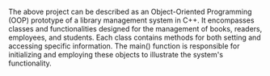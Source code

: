 The above project can be described as an Object-Oriented Programming (OOP) prototype of a library management system in C++. It encompasses classes and functionalities designed for the management of books, readers, employees, and students. Each class contains methods for both setting and accessing specific information. The main() function is responsible for initializing and employing these objects to illustrate the system's functionality.